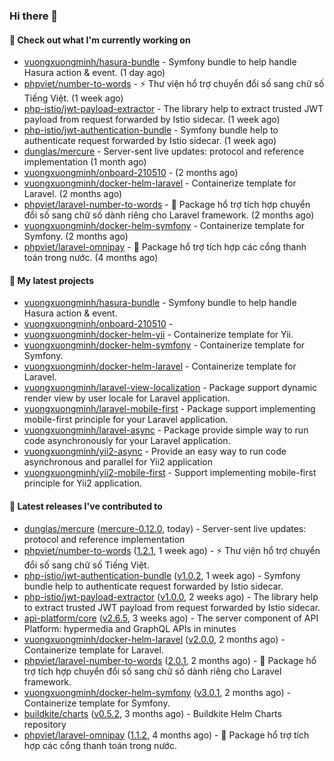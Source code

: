 ### Hi there 👋

#### 👷 Check out what I'm currently working on

- [vuongxuongminh/hasura-bundle](https://github.com/vuongxuongminh/hasura-bundle) - Symfony bundle to help handle Hasura action &amp; event. (1 day ago)
- [phpviet/number-to-words](https://github.com/phpviet/number-to-words) - :zap: Thư viện hổ trợ chuyển đổi số sang chữ số Tiếng Việt. (1 week ago)
- [php-istio/jwt-payload-extractor](https://github.com/php-istio/jwt-payload-extractor) - The library help to extract trusted JWT payload from request forwarded by Istio sidecar. (1 week ago)
- [php-istio/jwt-authentication-bundle](https://github.com/php-istio/jwt-authentication-bundle) - Symfony bundle help to authenticate request forwarded by Istio sidecar. (1 week ago)
- [dunglas/mercure](https://github.com/dunglas/mercure) - Server-sent live updates: protocol and reference implementation (1 month ago)
- [vuongxuongminh/onboard-210510](https://github.com/vuongxuongminh/onboard-210510) -  (2 months ago)
- [vuongxuongminh/docker-helm-laravel](https://github.com/vuongxuongminh/docker-helm-laravel) - Containerize template for Laravel. (2 months ago)
- [phpviet/laravel-number-to-words](https://github.com/phpviet/laravel-number-to-words) - :dizzy: Package hổ trợ tích hợp chuyển đổi số sang chữ số dành riêng cho Laravel framework.  (2 months ago)
- [vuongxuongminh/docker-helm-symfony](https://github.com/vuongxuongminh/docker-helm-symfony) - Containerize template for Symfony. (2 months ago)
- [phpviet/laravel-omnipay](https://github.com/phpviet/laravel-omnipay) - :dizzy: Package hổ trợ tích hợp các cổng thanh toán trong nước. (4 months ago)

#### 🌱 My latest projects

- [vuongxuongminh/hasura-bundle](https://github.com/vuongxuongminh/hasura-bundle) - Symfony bundle to help handle Hasura action &amp; event.
- [vuongxuongminh/onboard-210510](https://github.com/vuongxuongminh/onboard-210510) - 
- [vuongxuongminh/docker-helm-yii](https://github.com/vuongxuongminh/docker-helm-yii) - Containerize template for Yii.
- [vuongxuongminh/docker-helm-symfony](https://github.com/vuongxuongminh/docker-helm-symfony) - Containerize template for Symfony.
- [vuongxuongminh/docker-helm-laravel](https://github.com/vuongxuongminh/docker-helm-laravel) - Containerize template for Laravel.
- [vuongxuongminh/laravel-view-localization](https://github.com/vuongxuongminh/laravel-view-localization) - Package support dynamic render view by user locale for Laravel application.
- [vuongxuongminh/laravel-mobile-first](https://github.com/vuongxuongminh/laravel-mobile-first) - Package support implementing mobile-first principle for your Laravel application. 
- [vuongxuongminh/laravel-async](https://github.com/vuongxuongminh/laravel-async) - Package provide simple way to run code asynchronously for your Laravel application.
- [vuongxuongminh/yii2-async](https://github.com/vuongxuongminh/yii2-async) - Provide an easy way to run code asynchronous and parallel for Yii2 application
- [vuongxuongminh/yii2-mobile-first](https://github.com/vuongxuongminh/yii2-mobile-first) - Support implementing mobile-first principle for Yii2 application.

#### 🔭 Latest releases I've contributed to

- [dunglas/mercure](https://github.com/dunglas/mercure) ([mercure-0.12.0](https://github.com/dunglas/mercure/releases/tag/mercure-0.12.0), today) - Server-sent live updates: protocol and reference implementation
- [phpviet/number-to-words](https://github.com/phpviet/number-to-words) ([1.2.1](https://github.com/phpviet/number-to-words/releases/tag/1.2.1), 1 week ago) - :zap: Thư viện hổ trợ chuyển đổi số sang chữ số Tiếng Việt.
- [php-istio/jwt-authentication-bundle](https://github.com/php-istio/jwt-authentication-bundle) ([v1.0.2](https://github.com/php-istio/jwt-authentication-bundle/releases/tag/v1.0.2), 1 week ago) - Symfony bundle help to authenticate request forwarded by Istio sidecar.
- [php-istio/jwt-payload-extractor](https://github.com/php-istio/jwt-payload-extractor) ([v1.0.0](https://github.com/php-istio/jwt-payload-extractor/releases/tag/v1.0.0), 2 weeks ago) - The library help to extract trusted JWT payload from request forwarded by Istio sidecar.
- [api-platform/core](https://github.com/api-platform/core) ([v2.6.5](https://github.com/api-platform/core/releases/tag/v2.6.5), 3 weeks ago) - The server component of API Platform: hypermedia and GraphQL APIs in minutes
- [vuongxuongminh/docker-helm-laravel](https://github.com/vuongxuongminh/docker-helm-laravel) ([v2.0.0](https://github.com/vuongxuongminh/docker-helm-laravel/releases/tag/v2.0.0), 2 months ago) - Containerize template for Laravel.
- [phpviet/laravel-number-to-words](https://github.com/phpviet/laravel-number-to-words) ([2.0.1](https://github.com/phpviet/laravel-number-to-words/releases/tag/2.0.1), 2 months ago) - :dizzy: Package hổ trợ tích hợp chuyển đổi số sang chữ số dành riêng cho Laravel framework. 
- [vuongxuongminh/docker-helm-symfony](https://github.com/vuongxuongminh/docker-helm-symfony) ([v3.0.1](https://github.com/vuongxuongminh/docker-helm-symfony/releases/tag/v3.0.1), 2 months ago) - Containerize template for Symfony.
- [buildkite/charts](https://github.com/buildkite/charts) ([v0.5.2](https://github.com/buildkite/charts/releases/tag/v0.5.2), 3 months ago) - Buildkite Helm Charts repository
- [phpviet/laravel-omnipay](https://github.com/phpviet/laravel-omnipay) ([1.1.2](https://github.com/phpviet/laravel-omnipay/releases/tag/1.1.2), 4 months ago) - :dizzy: Package hổ trợ tích hợp các cổng thanh toán trong nước.
